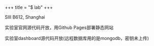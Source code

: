 +++
title = "$ lab"
+++

SIII B612, Shanghai

实验室官网源代码开放，用Github Pages部署静态网站  

实验室dashboard源代码开放(远程数据库用的是mongodb，密钥未上传)  
